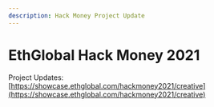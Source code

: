 ```yaml
---
description: Hack Money Project Update
---
```


# EthGlobal Hack Money 2021

Project Updates: [https://showcase.ethglobal.com/hackmoney2021/creative](https://showcase.ethglobal.com/hackmoney2021/creative)
